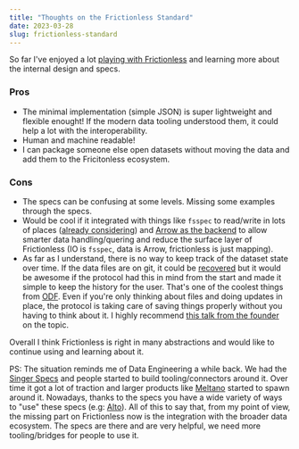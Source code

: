 ```yaml
---
title: "Thoughts on the Frictionless Standard"
date: 2023-03-28
slug: frictionless-standard
---
```


So far I've enjoyed a lot [playing with Frictionless](https://github.com/davidgasquez/datalab/blob/main/notebooks/2023-03-14-Packaging%20Open%20Datasets.ipynb) and learning more about the internal design and specs.

### Pros

- The minimal implementation (simple JSON) is super lightweight and flexible enought! If the modern data tooling understood them, it could help a lot with the interoperability.
- Human and machine readable!
- I can package someone else open datasets without moving the data and add them to the Fricitonless ecosystem.

### Cons

- The specs can be confusing at some levels. Missing some examples through the specs.
- Would be cool if it integrated with things like `fsspec` to read/write in lots of places ([already considering](https://github.com/frictionlessdata/framework/issues/1462)) and [Arrow as the backend](https://arrow.apache.org/docs/python/dataset.html) to allow smarter data handling/quering and reduce the surface layer of Frictionless (IO is `fsspec`, data is Arrow, frictionless is just mapping).
- As far as I understand, there is no way to keep track of the dataset state over time. If the data files are on git, it could be [recovered](https://simonwillison.net/2021/Dec/7/git-history/) but it would be awesome if the protocol had this in mind from the start and made it simple to keep the history for the user. That's one of the coolest things from [ODF](https://docs.kamu.dev/odf/). Even if you're only thinking about files and doing updates in place, the protocol is taking care of saving things properly without you having to think about it. I highly recommend [this talk from the founder](https://youtu.be/ZQ-MdKj3BjU) on the topic.

Overall I think Frictionless is right in many abstractions and would like to continue using and learning about it.

PS: The situation reminds me of Data Engineering a while back. We had the [Singer Specs](https://github.com/singer-io/getting-started) and people started to build tooling/connectors around it. Over time it got a lot of traction and larger products like [Meltano](https://hub.meltano.com/singer/spec/) started to spawn around it. Nowadays, thanks to the specs you have a wide variety of ways to "use" these specs (e.g: [Alto](https://github.com/z3z1ma/alto)). All of this to say that, from my point of view, the missing part on Frictionless now is the integration with the broader data ecosystem. The specs are there and are very helpful, we need more tooling/bridges for people to use it.
